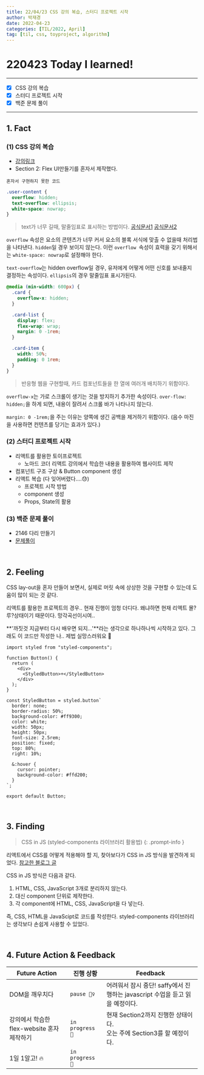 ```yaml
---
title: 22/04/23 CSS 강의 복습, 스터디 프로젝트 시작
author: 박재경
date: 2022-04-23
categories: [TIL/2022, April]
tag: [til, css, toyproject, algorithm]
---
```


# 220423 Today I learned!

---

- [x]  CSS 강의 복습
- [x]  스터디 프로젝트 시작
- [x]  백준 문제 풀이

---

## 1. Fact 

### (1) CSS 강의 복습

- [강의링크](https://www.inflearn.com/course/css-flex-grid-%EC%A0%9C%EB%8C%80%EB%A1%9C-%EC%9D%B5%ED%9E%88%EA%B8%B0/dashboard)
- Section 2:  Flex UI만들기를 혼자서 제작했다.

`혼자서 구현하지 못한 코드`

```css
.user-content {
  overflow: hidden;
  text-overflow: ellipsis;
  white-space: nowrap;
}
```

> text가 너무 길때, 말줄임표로 표시하는 방법이다.  [공식문서1](https://developer.mozilla.org/ko/docs/Web/CSS/overflow)  [공식문서2](https://developer.mozilla.org/en-US/docs/Web/CSS/text-overflow)

`overflow` 속성은 요소의 콘텐츠가 너무 커서 요소의 블록 서식에 맞출 수 없을때 처리법을 나타낸다. `hidden`일 경우 보이지 않는다. 이런 `overflow `속성이 효력을 갖기 위해서는 `white-space: nowrap`로 설정해야 한다. 

`text-overflow`는 hidden overflow일 경우, 유저에게 어떻게 어떤 신호를 보내줄지 결정하는 속성이다. `ellipsis`의 경우 말줄임표 표시가된다. 



```css
@media (min-width: 600px) {
  .card {
    overflow-x: hidden;
  }

  .card-list {
    display: flex;
    flex-wrap: wrap;
    margin: 0 -1rem;
  }

  .card-item {
    width: 50%;
    padding: 0 1rem;
  }
}
```

> 반응형 웹을 구현할때, 카드 컴포넌트들을 한 열에 여러개 배치하기 위함이다.

`overflow-x`는 가로 스크롤이 생기는 것을 방지하기 추가한 속성이다. `over-flow: hidden;`을 하게 되면, 내용이 잘려서 스크롤 바가 나타나지 않는다. 

`margin: 0 -1rem;`을 주는 이유는 양쪽에 생긴 공백을 제거하기 위함이다. (음수 마진을 사용하면 컨텐츠를 당기는 효과가 있다.)




### (2) 스터디 프로젝트 시작

- 리액트를 활용한 토이프로젝트 
  - 노마드 코더 리액트 강의에서 학습한 내용을 활용하여 웹사이트 제작
- 컴포넌트 구조 구상 & Button component 생성
- 리액트 복습 (다 잊어버렸다....😓)
  - 프로젝트 시작 방법 
  - component 생성
  - Props, State의 활용 




### (3) 백준 문제 풀이

- 2146 다리 만들기
- [문제풀이](https://github.com/JaeKP/Study/tree/master/algorithm/1%EC%9D%BC1%EC%95%8C%EA%B3%A0/04%EC%9B%94/0423)

<br>

## 2. Feeling

CSS lay-out을 혼자 만들어 보면서, 실제로 머릿 속에 상상한 것을 구현할 수 있는데 도움이 많이 되는 것 같다. 

리액트를 활용한 프로젝트의 경우.. 현재 진행이 엄청 더디다. 왜냐하면 현재 리액트 몰?루?상태이기 때문이다. 망각곡선이시여..

**'까짓것 지금부터 다시 배우면 되지...'**라는 생각으로 하나하나씩 시작하고 있다. 그래도 이 코드만 작성한 나.. 제법 실망스러워요 🥺

```react
import styled from "styled-components";

function Button() {
  return (
    <div>
      <StyledButton>+</StyledButton>
    </div>
  );
}

const StyledButton = styled.button`
  border: none;
  border-radius: 50%;
  background-color: #ff9300;
  color: white;
  width: 50px;
  height: 50px;
  font-size: 2.5rem;
  position: fixed;
  top: 80%;
  right: 10%;

  &:hover {
    cursor: pointer;
    background-color: #ffd200;
  }
`;

export default Button;
```

<br>

## 3. Finding 

> CSS in JS (styled-components 라이브러리 활용법) 
{: .prompt-info }

리액트에서 CSS를 어떻게 적용해야 할 지, 찾아보다가 CSS in JS 방식을 발견하게 되었다.  [참고한 블로그 글](https://www.daleseo.com/react-styled-components/) 

CSS in JS 방식은 다음과 같다. 

1. HTML, CSS, JavaScript 3개로 분리하지 않는다.  
2. 대신 component 단위로 제작한다.  
3. 각 component에 HTML, CSS, JavaScript을 다 넣는다. 

즉, CSS, HTML을 JavaScipt로 코드를 작성한다.  styled-components 라이브러리는 생각보다 손쉽게 사용할 수 있었다. 

<br>

## 4. Future Action & Feedback

| Future Action                              | 진행 상황       | Feedback                                                     |
| ------------------------------------------ | --------------- | ------------------------------------------------------------ |
| DOM을 깨우치다                             | `pause 🤦‍♀️ `     | 어려워서 잠시 중단! saffy에서 진행하는 javascript 수업을 듣고 읽을 예정이다. |
| 강의에서 학습한 flex-website 혼자 제작하기 | `in progress 🚀` | 현재 Section2까지 진행한 상태이다.<br />오는 주에 Section3를 할 예정이다. |
| 1일 1알고! 🔥                               | `in progress 🚀` |                                                              |

<br>
